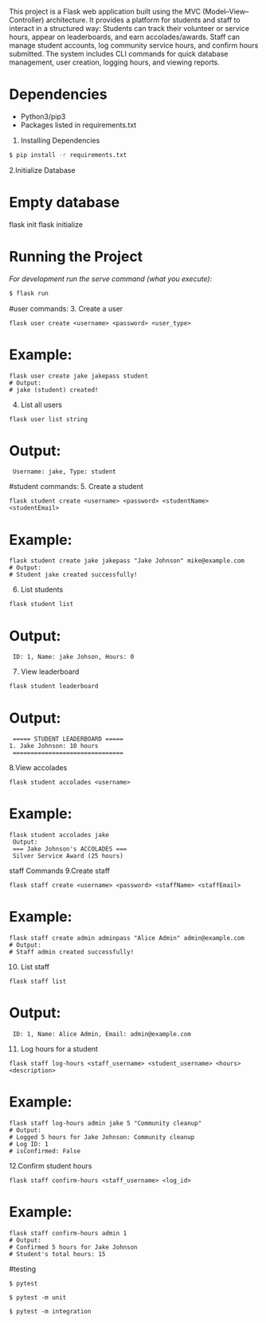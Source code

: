 This project is a Flask web application built using the MVC (Model–View–Controller) architecture.
It provides a platform for students and staff to interact in a structured way:
Students can track their volunteer or service hours, appear on leaderboards, and earn accolades/awards.
Staff can manage student accounts, log community service hours, and confirm hours submitted.
The system includes CLI commands for quick database management, user creation, logging hours, and viewing reports.

# Dependencies
* Python3/pip3
* Packages listed in requirements.txt

1. Installing Dependencies
```bash
$ pip install -r requirements.txt
```

2.Initialize Database
# Empty database
flask init
flask initialize

# Running the Project

_For development run the serve command (what you execute):_
```bash
$ flask run
```
#user commands:
3. Create a user
```
flask user create <username> <password> <user_type>
```
# Example:
```
flask user create jake jakepass student
# Output:
# jake (student) created!
```
4. List all users
```
flask user list string
```
# Output:
```
 Username: jake, Type: student
```

#student commands:
5. Create a student
```
flask student create <username> <password> <studentName> <studentEmail>
```
# Example:
```
flask student create jake jakepass "Jake Johnson" mike@example.com
# Output:
# Student jake created successfully!
```

6. List students
```
flask student list
```
# Output:
```
 ID: 1, Name: jake Johson, Hours: 0
```

7. View leaderboard
```
flask student leaderboard
```
# Output:
```
 ===== STUDENT LEADERBOARD =====
1. Jake Johnson: 10 hours
 ===============================
```

8.View accolades
```
flask student accolades <username>
```
# Example:
```
flask student accolades jake
 Output:
 === Jake Johnson's ACCOLADES ===
 Silver Service Award (25 hours)
```
staff Commands
9.Create staff
```
flask staff create <username> <password> <staffName> <staffEmail>
```
# Example:
```
flask staff create admin adminpass "Alice Admin" admin@example.com
# Output:
# Staff admin created successfully!
```

10. List staff
```
flask staff list
```
# Output:
```
 ID: 1, Name: Alice Admin, Email: admin@example.com
```
11. Log hours for a student
```
flask staff log-hours <staff_username> <student_username> <hours> <description>
```
# Example:
```
flask staff log-hours admin jake 5 "Community cleanup"
# Output:
# Logged 5 hours for Jake Johnson: Community cleanup
# Log ID: 1
# isConfirmed: False
```

12.Confirm student hours
```
flask staff confirm-hours <staff_username> <log_id>
```
# Example:
```
flask staff confirm-hours admin 1
# Output:
# Confirmed 5 hours for Jake Johnson
# Student's total hours: 15
```
#testing
```
$ pytest

$ pytest -m unit

$ pytest -m integration
```









